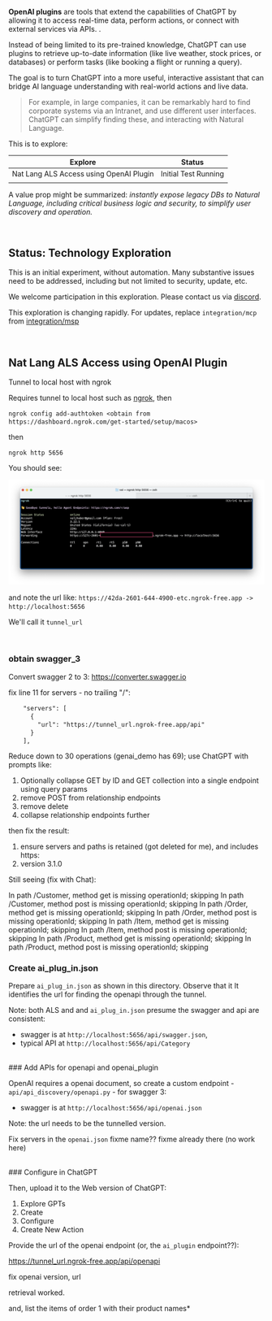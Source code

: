 **OpenAI plugins** are tools that extend the capabilities of ChatGPT by allowing it to access real-time data, perform actions, or connect with external services via APIs. .

Instead of being limited to its pre-trained knowledge, ChatGPT can use plugins to retrieve up-to-date information (like live weather, stock prices, or databases) or perform tasks (like booking a flight or running a query). 

The goal is to turn ChatGPT into a more useful, interactive assistant that can bridge AI language understanding with real-world actions and live data.   

>For example, in large companies, it can be remarkably hard to find corporate systems via an Intranet, and use different user interfaces.  ChatGPT can simplify finding these, and interacting with Natural Language.


This is to explore:

| Explore                                 | Status               |
| --------------------------------------- | -------------------- |
| Nat Lang ALS Access using OpenAI Plugin | Initial Test Running |
|                                         |                      |

A value prop might be summarized: *instantly expose legacy DBs to Natural Language, including critical business logic and security, to simplify user discovery and operation.*

&nbsp;


## Status: Technology Exploration

This is an initial experiment, without automation.  Many substantive issues need to be addressed, including but not limited to security, update, etc.

We welcome participation in this exploration.  Please contact us via [discord](https://discord.gg/HcGxbBsgRF).

This exploration is changing rapidly.  For updates, replace `integration/mcp` from [integration/msp](https://github.com/ApiLogicServer/ApiLogicServer-src/tree/main/api_logic_server_cli/prototypes/nw_no_cust/integration/openai_plugin)

&nbsp;

## Nat Lang ALS Access using OpenAI Plugin

Tunnel to local host with ngrok

Requires tunnel to local host such as [ngrok](https://ngrok.com/downloads/mac-os?tab=download), then

```
ngrok config add-authtoken <obtain from https://dashboard.ngrok.com/get-started/setup/macos>
```

then
```
ngrok http 5656
```

You should see:

![ngrok](https://github.com/ApiLogicServer/Docs/blob/main/docs/images/integration/mcp/ngrok.png?raw=true)

and note the url like: `https://42da-2601-644-4900-etc.ngrok-free.app -> http://localhost:5656`

We'll call it `tunnel_url`

<br>

### obtain swagger_3

Convert swagger 2 to 3: https://converter.swagger.io

fix line 11 for servers - no trailing "/":

```
    "servers": [
      {
        "url": "https://tunnel_url.ngrok-free.app/api"
      }
    ],
```

Reduce down to 30 operations (genai_demo has 69); use ChatGPT with prompts like:

1. Optionally collapse GET by ID and GET collection into a single endpoint using query params
2. remove POST from relationship endpoints
3. remove delete
4. collapse relationship endpoints further

then fix the result:

1. ensure servers and paths is retained (got deleted for me), and includes https:
2. version 3.1.0

Still seeing (fix with Chat):

In path /Customer, method get is missing operationId; skipping
In path /Customer, method post is missing operationId; skipping
In path /Order, method get is missing operationId; skipping
In path /Order, method post is missing operationId; skipping
In path /Item, method get is missing operationId; skipping
In path /Item, method post is missing operationId; skipping
In path /Product, method get is missing operationId; skipping
In path /Product, method post is missing operationId; skipping

### Create ai_plug_in.json

Prepare `ai_plug_in.json` as shown in this directory.  Observe that it It identifies the url for finding the openapi through the tunnel.

Note: both ALS and and `ai_plug_in.json` presume the swagger and api are consistent:

* swagger is at `http://localhost:5656/api/swagger.json`, 
* typical API at `http://localhost:5656/api/Category`

<br>
### Add APIs for openapi and openai_plugin

OpenAI requires a openai document, so create a custom endpoint - `api/api_discovery/openapi.py` - for swagger 3:
* swagger is at `http://localhost:5656/api/openai.json`

Note: the url needs to be the tunnelled version.

Fix servers in the `openai.json`  fixme name??  fixme already there (no work here)

<br>
### Configure in ChatGPT

Then, upload it to the Web version of ChatGPT: 

1. Explore GPTs
2. Create
3. Configure
4. Create New Action

Provide the url of the openai endpoint (or, the `ai_plugin` endpoint??):

https://tunnel_url.ngrok-free.app/api/openapi



fix openai version, url

retrieval worked.

and, list the items of order 1 with their product names*


